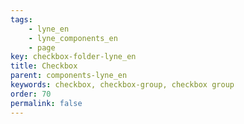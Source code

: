 ```yaml
---
tags: 
    - lyne_en
    - lyne_components_en
    - page
key: checkbox-folder-lyne_en
title: Checkbox
parent: components-lyne_en
keywords: checkbox, checkbox-group, checkbox group
order: 70
permalink: false
---
```

